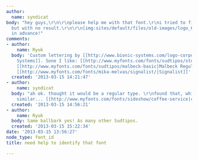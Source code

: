 ```yaml
---
author:
  name: syndicat
body: "hey guys,\r\n\r\nplease help me with that font.\r\ni tried to find it at myfonts,
  but with no result.\r\n\r\n[img:sites/default/files/old-images/logo_6645.png]\r\n\r\nthanks
  in advance!"
comments:
- author:
    name: Ryuk
  body: 'Custom lettering by [[http://www.bionic-systems.com/logo-corporate-design/deli-logo-design|Bionic
    Systems]]. Sone I like: [[http://www.myfonts.com/fonts/sudtipos/storefront-pro|Storefront]],
    [[http://www.myfonts.com/fonts/sudtipos/malbeck-basic|Malbeck Regular]], [[http://www.myfonts.com/fonts/comicraft/spills|Spills]],
    [[http://www.myfonts.com/fonts/mika-melvas/signalist/|Signalist]]'
  created: '2013-03-15 14:21:47'
- author:
    name: syndicat
  body: "ah ok. thought it would be a regular type. \r\nfound that, which is quite
    similar... [[http://www.myfonts.com/fonts/sideshow/coffee-service|coffee]]"
  created: '2013-03-15 14:56:21'
- author:
    name: Ryuk
  body: Same ballbark yes! As many other Sudtipos.
  created: '2013-03-15 15:22:34'
date: '2013-03-15 13:56:27'
node_type: font_id
title: need help to identify that font

---
```

